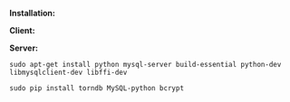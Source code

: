 **Installation:**

**Client:**

**Server:**

`
sudo apt-get install python mysql-server build-essential python-dev libmysqlclient-dev libffi-dev
`

`
sudo pip install torndb MySQL-python bcrypt
`
